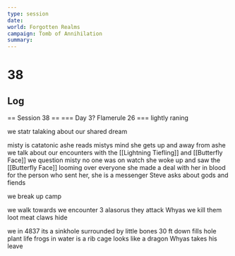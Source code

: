 ```yaml
---
type: session
date:
world: Forgotten Realms
campaign: Tomb of Annihilation
summary:
---
```


# 38

## Log
== Session 38 ==
=== Day 3? Flamerule 26 ===
lightly raning 

we statr talaking about our shared dream

misty is catatonic 
ashe reads mistys mind 
she gets up and away from ashe
we talk about our encounters with the [[Lightning Tiefling]] and [[Butterfly Face]]
we question misty
no one was on watch 
she woke up and saw the [[Butterfly Face]] looming over everyone 
she made a deal with her in blood for the person who sent her, she is a messenger 
Steve asks about gods and fiends 

we break up camp



we walk towards 
we encounter 3 alasorus 
they attack Whyas 
we kill them 
loot 
meat
claws 
hide 


we in 4837
its a sinkhole surrounded by little bones 
30 ft down fills hole 
plant life frogs
in water is a rib cage 
looks like a dragon 
Whyas takes his leave
